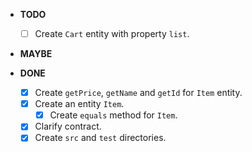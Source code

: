 - **TODO**
  - [ ] Create `Cart` entity with property `list`.

- **MAYBE**

- **DONE**
  - [x] Create `getPrice`, `getName` and `getId` for `Item` entity.
  - [x] Create an entity `Item`.
    - [x] Create `equals` method for `Item`.
  - [x] Clarify contract.
  - [x] Create `src` and `test` directories.
